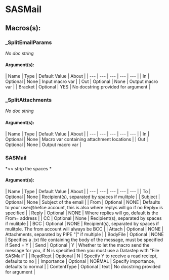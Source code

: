 # SASMail

## Macros(s):
### _SplitEmailParams
*No doc string*
#### Argument(s):
| Name | Type | Default Value | About |
| --- | --- | --- | --- | --- |
| In | Optional | None | Input macro var |
| Out | Optional | None | Output macro var |
| Bracket | Optional | YES | No docstring provided for argument |


### _SplitAttachments
*No doc string*
#### Argument(s):
| Name | Type | Default Value | About |
| --- | --- | --- | --- | --- |
| In | Optional | None | Macro var containing attachment locations |
| Out | Optional | None | Output macro var |


### SASMail
*<< strip the spaces
			*
#### Argument(s):
| Name | Type | Default Value | About |
| --- | --- | --- | --- | --- |
| To | Optional | None | Recipient(s), separated by spaces if mulitple |
| Subject | Optional | None | Subject of the email |
| From | Optional | NONE  | Defaults to your user@hefce account, this is also where replys will go if no Reply= is specified |
| Reply | Optional | NONE  | Where replies will go, default is the From= address |
| CC | Optional | None | Recipient(s), separated by spaces if mulitple |
| BCC | Optional | NONE | Recipient(s), separated by spaces if mulitple. The from account will always be BCC |
| Attach | Optional | NONE  | Attachments, separated by PIPE "|" if multiple |
| BodyFile | Optional | NONE  | Specifies a .txt file containing the body of the message, must be specified if Send = Y |
| Send | Optional | Y  | Whether to let the macro send the message for you, if N is specified then you must use a Datastep with "File SASMail" |
| ReadRcpt | Optional | N  | Specify Y to receive a read reciept, defaults to no |
| Importance | Optional | NORMAL  | Specify importance, defaults to normal |
| ContentType | Optional | text | No docstring provided for argument |


